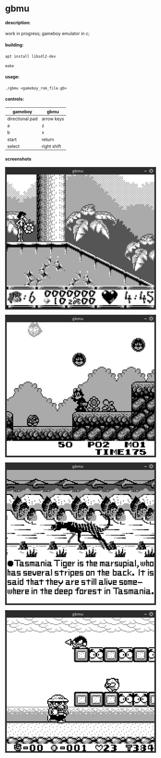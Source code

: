 # gbmu



#### description:

work in progress; gameboy emulator in c;


#### building:

`apt install libsdl2-dev`

`make`


#### usage:

`./gbmu <gameboy_rom_file.gb>`


#### controls:

|gameboy|gbmu|
|-|-|
|directional pad|arrow keys|
|a|z|
|b|x|
|start|return|
|select|right shift|


#### screenshots

[![screenshots/screenshot1.png](screenshots/screenshot1.png "screenshots/screenshot1.png")](screenshots/screenshot1.png "screenshots/screenshot1.png")

[![screenshots/screenshot2.png](screenshots/screenshot2.png "screenshots/screenshot2.png")](screenshots/screenshot2.png "screenshots/screenshot2.png")

[![screenshots/screenshot3.png](screenshots/screenshot3.png "screenshots/screenshot3.png")](screenshots/screenshot3.png "screenshots/screenshot3.png")

[![screenshots/screenshot4.png](screenshots/screenshot4.png "screenshots/screenshot4.png")](screenshots/screenshot4.png "screenshots/screenshot4.png")

